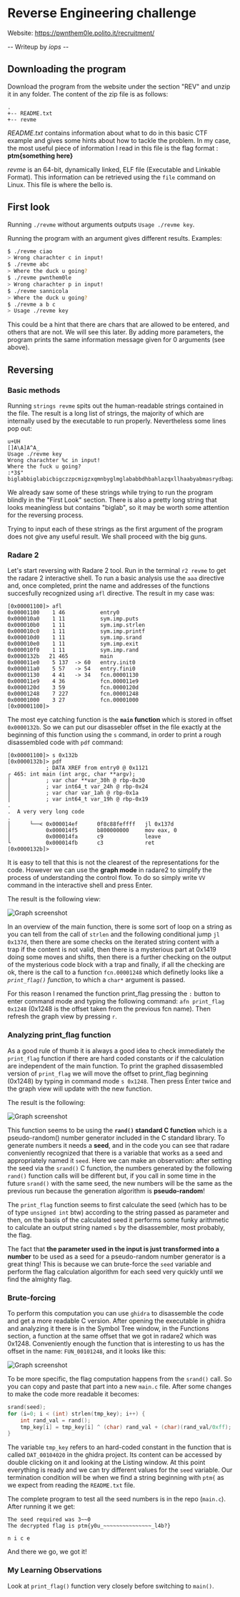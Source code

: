 # Reverse Engineering challenge
Website: https://pwnthem0le.polito.it/recruitment/

-- Writeup by *iops* --

## Downloading the program
Download the program from the website under the section "REV" and unzip it in any folder. The content of the zip file is as follows:

```
.
+-- README.txt
+-- revme
```

*README.txt* contains information about what to do in this basic CTF example and gives some hints about how to tackle the problem.
In my case, the most useful piece of information I read in this file is the flag format : **ptm{something here}**

*revme* is an 64-bit, dynamically linked, ELF file (Executable and Linkable Format). This information can be retrieved using the `file` command on Linux.
This file is where the bello is.

## First look
Running `./revme` without arguments outputs `Usage ./revme key`.

Running the program with an argument gives different results. Examples:
```bash
$ ./revme ciao
> Wrong charachter c in input!
$ ./revme abc
> Where the duck u going?
$ ./revme pwnthem0le
> Wrong charachter p in input!
$ ./revme sannicola
> Where the duck u going?
$ ./revme a b c
> Usage ./revme key
```

This could be a hint that there are chars that are allowed to be entered, and others that are not. We will see this later.
By adding more parameters, the program prints the same information message given for 0 arguments (see above).

## Reversing
### Basic methods

Running `strings revme` spits out the human-readable strings contained in the file.
The result is a long list of strings, the majority of which are internally used by the executable to run properly. Nevertheless some lines pop out:

```
u+UH
[]A\A]A^A_
Usage ./revme key
Wrong charachter %c in input!
Where the fuck u going?
:*3$"
biglabbiglabicbigczzpcmigzxqmnbyglmglababbdhbahlazqxllhaabyabmasrydbagzbbmatbiglalzbipbvibbzcpgigcgvbiiclymglmlqmnqqlealamaaeabibigabiglabbiglab
```

We already saw some of these strings while trying to run the program blindly in the "First Look" section.
There is also a pretty long string that looks meaningless but contains "biglab", so it may be worth some attention for the reversing process.

Trying to input each of these strings as the first argument of the program does not give any useful result. We shall proceed with the big guns.

### Radare 2
Let's start reversing with Radare 2 tool. Run in the terminal `r2 revme` to get the radare 2 interactive shell.
To run a basic analysis use the `aaa` directive and, once completed, print the name and addresses of the functions succesfully recognized using `afl` directive. 
The result in my case was:
```
[0x00001100]> afl
0x00001100    1 46           entry0
0x000010a0    1 11           sym.imp.puts
0x000010b0    1 11           sym.imp.strlen
0x000010c0    1 11           sym.imp.printf
0x000010d0    1 11           sym.imp.srand
0x000010e0    1 11           sym.imp.exit
0x000010f0    1 11           sym.imp.rand
0x0000132b   21 465          main
0x000011e0    5 137  -> 60   entry.init0
0x000011a0    5 57   -> 54   entry.fini0
0x00001130    4 41   -> 34   fcn.00001130
0x000011e9    4 36           fcn.000011e9
0x0000120d    3 59           fcn.0000120d
0x00001248    7 227          fcn.00001248
0x00001000    3 27           fcn.00001000
[0x00001100]>
```
The most eye catching function is the **`main` function** which is stored in offset `0x0000132b`. So we can put our disassebler offset in the file exactly at the beginning of this function
using the `s` command, in order to print a rough disassembled code with `pdf` command:
```
[0x00001100]> s 0x132b
[0x0000132b]> pdf
            ; DATA XREF from entry0 @ 0x1121
┌ 465: int main (int argc, char **argv);
│           ; var char **var_30h @ rbp-0x30
│           ; var int64_t var_24h @ rbp-0x24
│           ; var char var_1ah @ rbp-0x1a
│           ; var int64_t var_19h @ rbp-0x19
.
.  A very very long code
.
│      └──< 0x000014ef      0f8c88feffff   jl 0x137d
│           0x000014f5      b800000000     mov eax, 0
│           0x000014fa      c9             leave
└           0x000014fb      c3             ret
[0x0000132b]>
```
It is easy to tell that this is not the clearest of the representations for the code. However we can use the **graph mode** in radare2 to simplify the process of understanding the
control flow. To do so simply write `VV` command in the interactive shell and press Enter. 

The result is the following view:


![Graph screenshot](https://github.com/CosmaAlex/iops/blob/main/pwnthem0le/0_start/REV/images/graph1.png?raw=true)

In an overview of the main function, there is some sort of loop on a string as you can tell from the call of `strlen` and the following conditional jump `jl 0x137d`, then there are some checks on the iterated string content with a trap if the content is not valid, then there is a mysterious part at 0x1419 doing some moves and shifts, then there is a further checking on the output of the mysterious code block with a trap and finally, if all the checking are ok, there is the call to a function `fcn.00001248` which definetly looks like a *`print_flag()` function*, to which a `char*` argument is passed. 

For this reason I renamed the function print_flag pressing the `:` button to enter command mode and typing the following command: `afn print_flag 0x1248` (0x1248 is the offset taken from the previous fcn name). Then refresh the graph view by pressing `r`.

### Analyzing print_flag function

As a good rule of thumb it is always a good idea to check immediately the `print_flag` function if there are hard coded constants or if the calculation are independent of the main function. To print the graphed dissasembled version of `print_flag` we will move the offset to print_flag beginning (0x1248) by typing in command mode `s 0x1248`. Then press Enter twice and the graph view will update with the new function.

The result is the following:

![Graph screenshot](https://github.com/CosmaAlex/iops/blob/main/pwnthem0le/0_start/REV/images/graph2.png?raw=true)

This function seems to be using the **`rand()` standard C function** which is a pseudo-random() number generator included in the C standard library. To generate numbers it needs a **seed**, and in the code you can see that radare conveniently recognized that there is a variable that works as a seed and appropriately named it `seed`. Here we can make an observation: after setting the seed via the `srand()` C function, the numbers generated by the following `rand()` function calls will be different but, if you call in some time in the future `srand()` with the same seed, the new numbers will be the same as the previous run because the generation algorithm is **pseudo-random**!

The `print_flag` function seems to first calculate the seed (which has to be of type `unsigned int` btw) according to the string passed as parameter and then, on the basis of the calculated seed it performs some funky arithmetic to calculate an output string named `s` by the disassembler, most probably, the flag.

The fact that **the parameter used in the input is just transformed into a number** to be used as a seed for a pseudo-random number generator is a great thing! This is because we can brute-force the `seed` variable and perform the flag calculation algorithm for each seed very quickly until we find the almighty flag.

### Brute-forcing

To perform this computation you can use `ghidra` to disassemble the code and get a more readable C version. After opening the executable in ghidra and analyzing it there is in the Symbol Tree window, in the Functions section, a function at the same offset that we got in radare2 which was 0x1248. Conveniently enough the function that is interesting to us has the offset in the name: `FUN_00101248`, and it looks like this:

![Graph screenshot](https://github.com/CosmaAlex/iops/blob/main/pwnthem0le/0_start/REV/images/ghidra1.png?raw=true)

To be more specific, the flag computation happens from the `srand()` call. So you can copy and paste that part into a new `main.c` file. After some changes to make the code more readable it becomes:

``` C
srand(seed);
for (i=0; i < (int) strlen(tmp_key); i++) {
	int rand_val = rand();
	tmp_key[i] = tmp_key[i] ^ (char) rand_val + (char)(rand_val/0xff);
}
```

The variable `tmp_key` refers to an hard-coded constant in the function that is called `DAT_00104020` in the ghidra project. Its content can be accessed by double clicking on it and looking at the Listing window. At this point everything is ready and we can try different values for the `seed` variable. Our termination condition will be when we find a string beginning with `ptm{` as we expect from reading the `README.txt` file.

The complete program to test all the seed numbers is in the repo (`main.c`). After running it we get:

```
The seed required was 3~~0
The decrypted flag is ptm{y0u_~~~~~~~~~~~~~~~_l4b?}

n i c e

```

And there we go, we got it!


### My Learning Observations

Look at `print_flag()` function very closely before switching to `main()`.